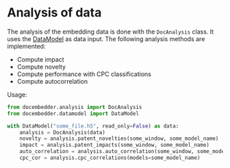 # Analysis of data

The analysis of the embedding data is done with the `DocAnalysis` class. It uses the [DataModel](datamodel.md)
as data input. The following analysis methods are implemented:

- Compute impact
- Compute novelty
- Compute performance with CPC classifications
- Compute autocorrelation

Usage:

```python
from docembedder.analysis import DocAnalysis
from docembedder.datamodel import DataModel

with DataModel("some_file.h5", read_only=False) as data:
	analysis = DocAnalysis(data)
	novelty = analysis.patent_novelties(some_window, some_model_name)
	impact = analysis.patent_impacts(some_window, some_model_name)
	auto_correlation = analysis.auto_correlation(some_window, some_model_name)
	cpc_cor = analysis.cpc_correlations(models=some_model_name)
```


